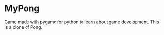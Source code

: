 # MyPong
Game made with pygame for python to learn about game development. This is a clone of Pong.
